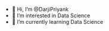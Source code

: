 - 👋 Hi, I’m @DarjiPriyank
- 👀 I’m interested in Data Science
- 🌱 I’m currently learning Data Science

<!---
DarjiPriyank/DarjiPriyank is a ✨ special ✨ repository because its `README.md` (this file) appears on your GitHub profile.
You can click the Preview link to take a look at your changes.
--->
